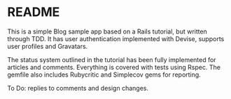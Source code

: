 # README

This is a simple Blog sample app based on a Rails tutorial, but written through TDD. It has user authentication implemented with Devise, supports user profiles and Gravatars.

The status system outlined in the tutorial has been fully implemented for articles and comments.
Everything is covered with tests using Rspec. The gemfile also includes Rubycritic and Simplecov gems for reporting.

To Do: replies to comments and design changes.
